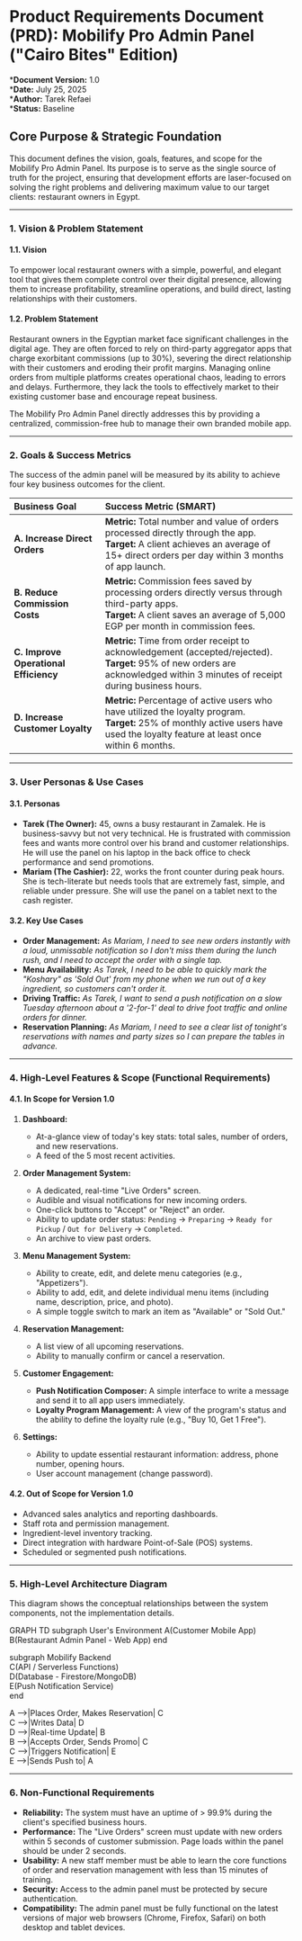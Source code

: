 # Product Requirements Document (PRD): Mobilify Pro Admin Panel ("Cairo Bites" Edition)

***Document Version:** 1.0  
***Date:** July 25, 2025  
***Author:** Tarek Refaei  
***Status:** Baseline

## Core Purpose & Strategic Foundation  
This document defines the vision, goals, features, and scope for the Mobilify Pro Admin Panel. Its purpose is to serve as the single source of truth for the project, ensuring that development efforts are laser-focused on solving the right problems and delivering maximum value to our target clients: restaurant owners in Egypt.

---

### 1. Vision & Problem Statement

#### 1.1. Vision  
To empower local restaurant owners with a simple, powerful, and elegant tool that gives them complete control over their digital presence, allowing them to increase profitability, streamline operations, and build direct, lasting relationships with their customers.

#### 1.2. Problem Statement  
Restaurant owners in the Egyptian market face significant challenges in the digital age. They are often forced to rely on third-party aggregator apps that charge exorbitant commissions (up to 30%), severing the direct relationship with their customers and eroding their profit margins. Managing online orders from multiple platforms creates operational chaos, leading to errors and delays. Furthermore, they lack the tools to effectively market to their existing customer base and encourage repeat business.

The Mobilify Pro Admin Panel directly addresses this by providing a centralized, commission-free hub to manage their own branded mobile app.

---

### 2. Goals & Success Metrics  
The success of the admin panel will be measured by its ability to achieve four key business outcomes for the client.

| Business Goal | Success Metric (SMART) |  
| :--- | :--- |  
| **A. Increase Direct Orders** | **Metric:** Total number and value of orders processed directly through the app. <br> **Target:** A client achieves an average of 15+ direct orders per day within 3 months of app launch. |  
| **B. Reduce Commission Costs** | **Metric:** Commission fees saved by processing orders directly versus through third-party apps. <br> **Target:** A client saves an average of 5,000 EGP per month in commission fees. |  
| **C. Improve Operational Efficiency** | **Metric:** Time from order receipt to acknowledgement (accepted/rejected). <br> **Target:** 95% of new orders are acknowledged within 3 minutes of receipt during business hours. |  
| **D. Increase Customer Loyalty**| **Metric:** Percentage of active users who have utilized the loyalty program. <br> **Target:** 25% of monthly active users have used the loyalty feature at least once within 6 months. |

---

### 3. User Personas & Use Cases

#### 3.1. Personas  
* **Tarek (The Owner):** 45, owns a busy restaurant in Zamalek. He is business-savvy but not very technical. He is frustrated with commission fees and wants more control over his brand and customer relationships. He will use the panel on his laptop in the back office to check performance and send promotions.  
* **Mariam (The Cashier):** 22, works the front counter during peak hours. She is tech-literate but needs tools that are extremely fast, simple, and reliable under pressure. She will use the panel on a tablet next to the cash register.

#### 3.2. Key Use Cases  
* **Order Management:** *As Mariam, I need to see new orders instantly with a loud, unmissable notification so I don't miss them during the lunch rush, and I need to accept the order with a single tap.*  
* **Menu Availability:** *As Tarek, I need to be able to quickly mark the "Koshary" as 'Sold Out' from my phone when we run out of a key ingredient, so customers can't order it.*  
* **Driving Traffic:** *As Tarek, I want to send a push notification on a slow Tuesday afternoon about a '2-for-1' deal to drive foot traffic and online orders for dinner.*  
* **Reservation Planning:** *As Mariam, I need to see a clear list of tonight's reservations with names and party sizes so I can prepare the tables in advance.*

---

### 4. High-Level Features & Scope (Functional Requirements)

#### 4.1. In Scope for Version 1.0

1.  **Dashboard:**  
    * At-a-glance view of today's key stats: total sales, number of orders, and new reservations.  
    * A feed of the 5 most recent activities.

2.  **Order Management System:**  
    * A dedicated, real-time "Live Orders" screen.  
    * Audible and visual notifications for new incoming orders.  
    * One-click buttons to "Accept" or "Reject" an order.  
    * Ability to update order status: `Pending` -> `Preparing` -> `Ready for Pickup` / `Out for Delivery` -> `Completed`.  
    * An archive to view past orders.

3.  **Menu Management System:**  
    * Ability to create, edit, and delete menu categories (e.g., "Appetizers").  
    * Ability to add, edit, and delete individual menu items (including name, description, price, and photo).  
    * A simple toggle switch to mark an item as "Available" or "Sold Out."

4.  **Reservation Management:**  
    * A list view of all upcoming reservations.  
    * Ability to manually confirm or cancel a reservation.

5.  **Customer Engagement:**  
    * **Push Notification Composer:** A simple interface to write a message and send it to all app users immediately.  
    * **Loyalty Program Management:** A view of the program's status and the ability to define the loyalty rule (e.g., "Buy 10, Get 1 Free").

6.  **Settings:**  
    * Ability to update essential restaurant information: address, phone number, opening hours.  
    * User account management (change password).

#### 4.2. Out of Scope for Version 1.0  
* Advanced sales analytics and reporting dashboards.  
* Staff rota and permission management.  
* Ingredient-level inventory tracking.  
* Direct integration with hardware Point-of-Sale (POS) systems.  
* Scheduled or segmented push notifications.

---

### 5. High-Level Architecture Diagram  
This diagram shows the conceptual relationships between the system components, not the implementation details.

GRAPH TD subgraph User's Environment A(Customer Mobile App) B(Restaurant Admin Panel - Web App) end

subgraph Mobilify Backend  
    C(API / Serverless Functions)  
    D(Database - Firestore/MongoDB)  
    E(Push Notification Service)  
end

A -->|Places Order, Makes Reservation| C  
C -->|Writes Data| D  
D -->|Real-time Update| B  
B -->|Accepts Order, Sends Promo| C  
C -->|Triggers Notification| E  
E -->|Sends Push to| A

---

### 6. Non-Functional Requirements

* **Reliability:** The system must have an uptime of > 99.9% during the client's specified business hours.  
* **Performance:** The "Live Orders" screen must update with new orders within 5 seconds of customer submission. Page loads within the panel should be under 2 seconds.  
* **Usability:** A new staff member must be able to learn the core functions of order and reservation management with less than 15 minutes of training.  
* **Security:** Access to the admin panel must be protected by secure authentication.  
* **Compatibility:** The admin panel must be fully functional on the latest versions of major web browsers (Chrome, Firefox, Safari) on both desktop and tablet devices.
